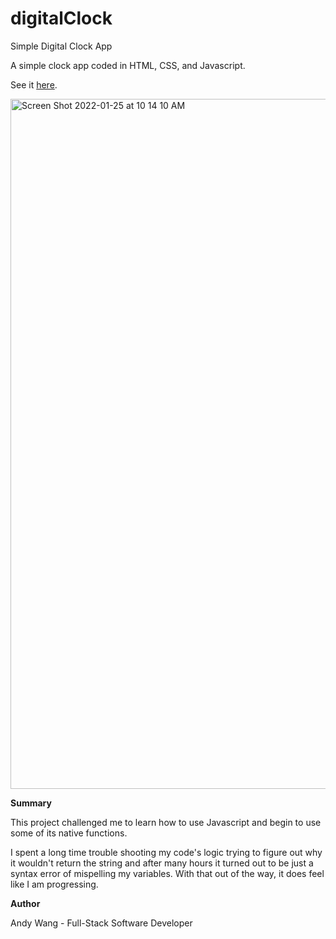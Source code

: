 # digitalClock
Simple Digital Clock App

A simple clock app coded in HTML, CSS, and Javascript. 

See it <a href=https://andywangpt.github.io/digitalClock>here</a>.

<img width="1104" alt="Screen Shot 2022-01-25 at 10 14 10 AM" src="https://user-images.githubusercontent.com/95507674/151035174-9cc2d681-e9a7-41fe-a723-c9dd5d4af2cf.png">


<b>Summary</b>

This project challenged me to learn how to use Javascript and begin to use some of its native functions.

I spent a long time trouble shooting my code's logic trying to figure out why it wouldn't return the string and after many hours it turned out to be just a syntax error of mispelling my variables.  With that out of the way, it does feel like I am progressing.

<b>Author</b>

Andy Wang - Full-Stack Software Developer 

